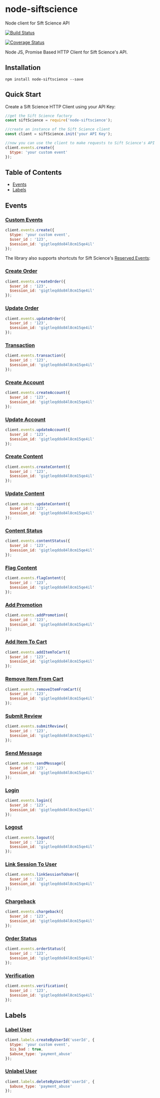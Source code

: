 # node-siftscience

Node client for Sift Science API

[![Build Status](https://travis-ci.org/officert/node-siftscience.svg?branch=master)](https://travis-ci.org/officert/node-siftscience)

[![Coverage Status](https://coveralls.io/repos/github/officert/node-siftscience/badge.svg?branch=master)](https://coveralls.io/github/officert/node-siftscience?branch=master)

Node JS, Promise Based HTTP Client for Sift Science's API.

## Installation

```shell
npm install node-siftscience --save
```

## Quick Start

Create a Sift Science HTTP Client using your API Key:

```javascript
//get the Sift Science factory
const siftScience = require('node-siftscience');

//create an instance of the Sift Science client
const client = siftScience.init('your API Key');

//now you can use the client to make requests to Sift Science's API
client.events.create({
  $type: 'your custom event'
});
```

## Table of Contents

- [Events](#events)
- [Labels](#labels)

## Events

### [Custom Events](https://siftscience.com/developers/docs/curl/events-api/custom-events)

```javascript
client.events.create({
  $type: 'your custom event',
  $user_id : '123',
  $session_id: 'gigtleqddo84l8cm15qe4il'
});
```

The library also supports shortcuts for Sift Science's [Reserved Events](https://siftscience.com/developers/docs/curl/events-api/reserved-events):

### [Create Order](https://siftscience.com/developers/docs/curl/events-api/reserved-events/create-order)

```javascript
client.events.createOrder({
  $user_id : '123',
  $session_id: 'gigtleqddo84l8cm15qe4il'
});
```

### [Update Order](https://siftscience.com/developers/docs/curl/events-api/reserved-events/update-order)

```javascript
client.events.updateOrder({
  $user_id : '123',
  $session_id: 'gigtleqddo84l8cm15qe4il'
});
```

### [Transaction](https://siftscience.com/developers/docs/curl/events-api/reserved-events/transaction)

```javascript
client.events.transaction({
  $user_id : '123',
  $session_id: 'gigtleqddo84l8cm15qe4il'
});
```

### [Create Account](https://siftscience.com/developers/docs/curl/events-api/reserved-events/create-account)

```javascript
client.events.createAccount({
  $user_id : '123',
  $session_id: 'gigtleqddo84l8cm15qe4il'
});
```

### [Update Account](https://siftscience.com/developers/docs/curl/events-api/reserved-events/update-account)

```javascript
client.events.updateAccount({
  $user_id : '123',
  $session_id: 'gigtleqddo84l8cm15qe4il'
});
```

### [Create Content](https://siftscience.com/developers/docs/curl/events-api/reserved-events/create-content)

```javascript
client.events.createContent({
  $user_id : '123',
  $session_id: 'gigtleqddo84l8cm15qe4il'
});
```

### [Update Content](https://siftscience.com/developers/docs/curl/events-api/reserved-events/update-content)

```javascript
client.events.updateContent({
  $user_id : '123',
  $session_id: 'gigtleqddo84l8cm15qe4il'
});
```

### [Content Status](https://siftscience.com/developers/docs/curl/events-api/reserved-events/content-status)

```javascript
client.events.contentStatus({
  $user_id : '123',
  $session_id: 'gigtleqddo84l8cm15qe4il'
});
```

### [Flag Content](https://siftscience.com/developers/docs/curl/events-api/reserved-events/flag-content)

```javascript
client.events.flagContent({
  $user_id : '123',
  $session_id: 'gigtleqddo84l8cm15qe4il'
});
```

### [Add Promotion](https://siftscience.com/developers/docs/curl/events-api/reserved-events/add-promotion)

```javascript
client.events.addPromotion({
  $user_id : '123',
  $session_id: 'gigtleqddo84l8cm15qe4il'
});
```

### [Add Item To Cart](https://siftscience.com/developers/docs/curl/events-api/reserved-events/add-item-to-cart)

```javascript
client.events.addItemToCart({
  $user_id : '123',
  $session_id: 'gigtleqddo84l8cm15qe4il'
});
```

### [Remove Item From Cart](https://siftscience.com/developers/docs/curl/events-api/reserved-events/remove-item-from-cart)

```javascript
client.events.removeItemFromCart({
  $user_id : '123',
  $session_id: 'gigtleqddo84l8cm15qe4il'
});
```

### [Submit Review](https://siftscience.com/developers/docs/curl/events-api/reserved-events/submit-review)

```javascript
client.events.submitReview({
  $user_id : '123',
  $session_id: 'gigtleqddo84l8cm15qe4il'
});
```

### [Send Message](https://siftscience.com/developers/docs/curl/events-api/reserved-events/send-message)

```javascript
client.events.sendMessage({
  $user_id : '123',
  $session_id: 'gigtleqddo84l8cm15qe4il'
});
```

### [Login](https://siftscience.com/developers/docs/curl/events-api/reserved-events/login)

```javascript
client.events.login({
  $user_id : '123',
  $session_id: 'gigtleqddo84l8cm15qe4il'
});
```

### [Logout](https://siftscience.com/developers/docs/curl/events-api/reserved-events/logout)

```javascript
client.events.logout({
  $user_id : '123',
  $session_id: 'gigtleqddo84l8cm15qe4il'
});
```

### [Link Session To User](https://siftscience.com/developers/docs/curl/events-api/reserved-events/link-session-to-user)

```javascript
client.events.linkSessionToUser({
  $user_id : '123',
  $session_id: 'gigtleqddo84l8cm15qe4il'
});
```

### [Chargeback](https://siftscience.com/developers/docs/curl/events-api/reserved-events/chargeback)

```javascript
client.events.chargeback({
  $user_id : '123',
  $session_id: 'gigtleqddo84l8cm15qe4il'
});
```

### [Order Status](https://siftscience.com/developers/docs/curl/events-api/reserved-events/order-status)

```javascript
client.events.orderStatus({
  $user_id : '123',
  $session_id: 'gigtleqddo84l8cm15qe4il'
});
```

### [Verification](https://siftscience.com/developers/docs/curl/events-api/reserved-events/verification)

```javascript
client.events.verification({
  $user_id : '123',
  $session_id: 'gigtleqddo84l8cm15qe4il'
});
```

## Labels

### [Label User](https://siftscience.com/developers/docs/curl/labels-api/label-user)

```javascript
client.labels.createByUserId('userId', {
  $type: 'your custom event',
  $is_bad : true,
  $abuse_type: 'payment_abuse'
});
```

### [Unlabel User](https://siftscience.com/developers/docs/curl/labels-api/unlabel-user)

```javascript
client.labels.deleteByUserId('userId', {
  $abuse_type: 'payment_abuse'
});
```
